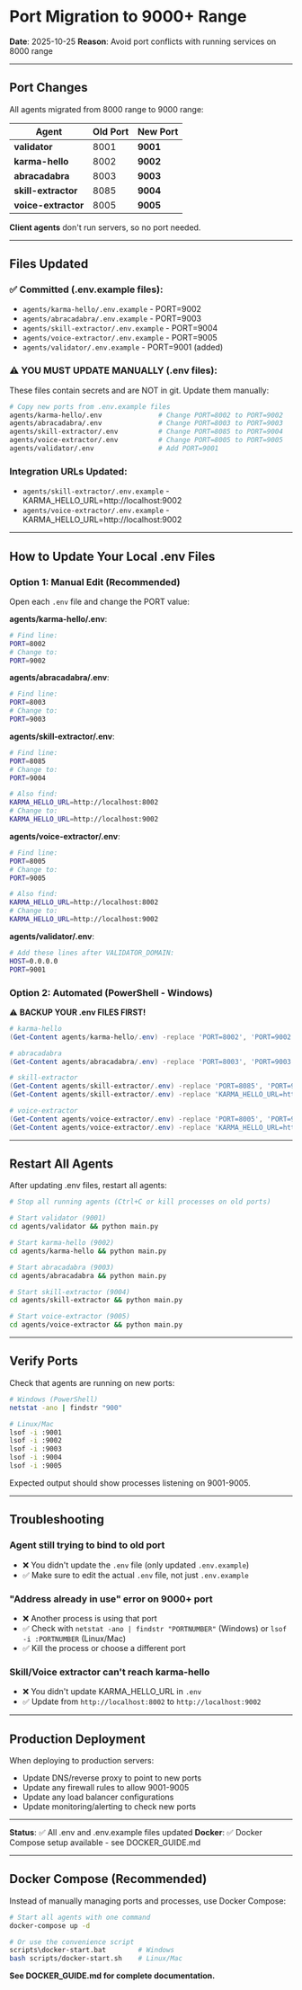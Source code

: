 # Port Migration to 9000+ Range

**Date**: 2025-10-25
**Reason**: Avoid port conflicts with running services on 8000 range

---

## Port Changes

All agents migrated from 8000 range to 9000 range:

| Agent | Old Port | New Port |
|-------|----------|----------|
| **validator** | 8001 | **9001** |
| **karma-hello** | 8002 | **9002** |
| **abracadabra** | 8003 | **9003** |
| **skill-extractor** | 8085 | **9004** |
| **voice-extractor** | 8005 | **9005** |

**Client agents** don't run servers, so no port needed.

---

## Files Updated

### ✅ Committed (.env.example files):
- `agents/karma-hello/.env.example` - PORT=9002
- `agents/abracadabra/.env.example` - PORT=9003
- `agents/skill-extractor/.env.example` - PORT=9004
- `agents/voice-extractor/.env.example` - PORT=9005
- `agents/validator/.env.example` - PORT=9001 (added)

### ⚠️ YOU MUST UPDATE MANUALLY (.env files):
These files contain secrets and are NOT in git. Update them manually:

```bash
# Copy new ports from .env.example files
agents/karma-hello/.env              # Change PORT=8002 to PORT=9002
agents/abracadabra/.env              # Change PORT=8003 to PORT=9003
agents/skill-extractor/.env          # Change PORT=8085 to PORT=9004
agents/voice-extractor/.env          # Change PORT=8005 to PORT=9005
agents/validator/.env                # Add PORT=9001
```

### Integration URLs Updated:
- `agents/skill-extractor/.env.example` - KARMA_HELLO_URL=http://localhost:9002
- `agents/voice-extractor/.env.example` - KARMA_HELLO_URL=http://localhost:9002

---

## How to Update Your Local .env Files

### Option 1: Manual Edit (Recommended)

Open each `.env` file and change the PORT value:

**agents/karma-hello/.env**:
```bash
# Find line:
PORT=8002
# Change to:
PORT=9002
```

**agents/abracadabra/.env**:
```bash
# Find line:
PORT=8003
# Change to:
PORT=9003
```

**agents/skill-extractor/.env**:
```bash
# Find line:
PORT=8085
# Change to:
PORT=9004

# Also find:
KARMA_HELLO_URL=http://localhost:8002
# Change to:
KARMA_HELLO_URL=http://localhost:9002
```

**agents/voice-extractor/.env**:
```bash
# Find line:
PORT=8005
# Change to:
PORT=9005

# Also find:
KARMA_HELLO_URL=http://localhost:8002
# Change to:
KARMA_HELLO_URL=http://localhost:9002
```

**agents/validator/.env**:
```bash
# Add these lines after VALIDATOR_DOMAIN:
HOST=0.0.0.0
PORT=9001
```

### Option 2: Automated (PowerShell - Windows)

⚠️ **BACKUP YOUR .env FILES FIRST!**

```powershell
# karma-hello
(Get-Content agents/karma-hello/.env) -replace 'PORT=8002', 'PORT=9002' | Set-Content agents/karma-hello/.env

# abracadabra
(Get-Content agents/abracadabra/.env) -replace 'PORT=8003', 'PORT=9003' | Set-Content agents/abracadabra/.env

# skill-extractor
(Get-Content agents/skill-extractor/.env) -replace 'PORT=8085', 'PORT=9004' | Set-Content agents/skill-extractor/.env
(Get-Content agents/skill-extractor/.env) -replace 'KARMA_HELLO_URL=http://localhost:8002', 'KARMA_HELLO_URL=http://localhost:9002' | Set-Content agents/skill-extractor/.env

# voice-extractor
(Get-Content agents/voice-extractor/.env) -replace 'PORT=8005', 'PORT=9005' | Set-Content agents/voice-extractor/.env
(Get-Content agents/voice-extractor/.env) -replace 'KARMA_HELLO_URL=http://localhost:8002', 'KARMA_HELLO_URL=http://localhost:9002' | Set-Content agents/voice-extractor/.env
```

---

## Restart All Agents

After updating .env files, restart all agents:

```bash
# Stop all running agents (Ctrl+C or kill processes on old ports)

# Start validator (9001)
cd agents/validator && python main.py

# Start karma-hello (9002)
cd agents/karma-hello && python main.py

# Start abracadabra (9003)
cd agents/abracadabra && python main.py

# Start skill-extractor (9004)
cd agents/skill-extractor && python main.py

# Start voice-extractor (9005)
cd agents/voice-extractor && python main.py
```

---

## Verify Ports

Check that agents are running on new ports:

```bash
# Windows (PowerShell)
netstat -ano | findstr "900"

# Linux/Mac
lsof -i :9001
lsof -i :9002
lsof -i :9003
lsof -i :9004
lsof -i :9005
```

Expected output should show processes listening on 9001-9005.

---

## Troubleshooting

### Agent still trying to bind to old port
- ❌ You didn't update the `.env` file (only updated `.env.example`)
- ✅ Make sure to edit the actual `.env` file, not just `.env.example`

### "Address already in use" error on 9000+ port
- ❌ Another process is using that port
- ✅ Check with `netstat -ano | findstr "PORTNUMBER"` (Windows) or `lsof -i :PORTNUMBER` (Linux/Mac)
- ✅ Kill the process or choose a different port

### Skill/Voice extractor can't reach karma-hello
- ❌ You didn't update KARMA_HELLO_URL in `.env`
- ✅ Update from `http://localhost:8002` to `http://localhost:9002`

---

## Production Deployment

When deploying to production servers:
- Update DNS/reverse proxy to point to new ports
- Update any firewall rules to allow 9001-9005
- Update any load balancer configurations
- Update monitoring/alerting to check new ports

---

**Status**: ✅ All .env and .env.example files updated
**Docker**: ✅ Docker Compose setup available - see DOCKER_GUIDE.md

---

## Docker Compose (Recommended)

Instead of manually managing ports and processes, use Docker Compose:

```bash
# Start all agents with one command
docker-compose up -d

# Or use the convenience script
scripts\docker-start.bat        # Windows
bash scripts/docker-start.sh    # Linux/Mac
```

**See DOCKER_GUIDE.md for complete documentation.**
